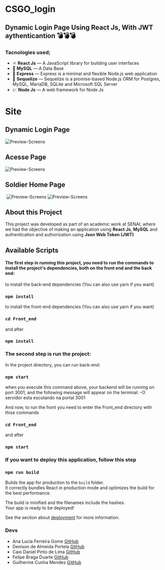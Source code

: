 # CSGO_login

## Dynamic Login Page Using React Js, With JWT aythenticantion 💣💣💣

### Tacnologies used;
- ⚛️ **React Js** — A JavaScript library for building user interfaces
- 💽 **MySQL** — A Data Base 
- 🔗 **Express** — Express is a minimal and flexible Node.js web application
- 🔗 **Sequelize** — Sequelize is a promise-based Node.js ORM for Postgres, MySQL, MariaDB, SQLite and Microsoft SQL Server
- 💹 **Node Js** — A web framework for Node Js

# Site

## Dynamic Login Page

  ![Preview-Screens](https://github.com/denison3965/CSGO_login/blob/main/giphy.gif)

## Acesse Page

  ![Preview-Screens](https://github.com/denison3965/CSGO_login/blob/main/img3.png)

## Soldier Home Page

   ![Preview-Screens](https://github.com/denison3965/CSGO_login/blob/main/img2.png)
   ![Preview-Screens](https://github.com/denison3965/CSGO_login/blob/main/img1.png)

## About this Project

  This project was developed as part of an academic work at SENAI, where we had the objective of making an application using **React Js**, **MySQL** and authentication and authorization using **Json Web Token (JWT)**

## Available Scripts



#### The first step in running this project, you need to run the commands to install the project's dependencies, both on the front end and the back end:


to install the back-end dependencies (You can also use yarn if you want)
### `npm install`

to install the front-end dependencies (You can also use yarn if you want)
### `cd Front_end`
and after
### `npm install`

### The second step is run the project:

In the project directory, you can run back-end:

### `npm start`

when you execute this command above, your backend will be running on port 3001, and the following message will appear on the terminal:
-O servidor esta escutando na portal 3001

And now, to run the front you need to enter the Front_end directory with thise commands

### `cd Front_end`
and after
### `npm start`

### If you want to deploy this application, follow this step

### `npm run build`

Builds the app for production to the `build` folder.<br />
It correctly bundles React in production mode and optimizes the build for the best performance.

The build is minified and the filenames include the hashes.<br />
Your app is ready to be deployed!

See the section about [deployment](https://facebook.github.io/create-react-app/docs/deployment) for more information.

### Devs

  - Ana Lucia Ferreira Gome [GitHub](https://github.com/Ana204)
  - Denison de Almeida Portela [GitHub](https://github.com/denison3965)
  - Caio Daniel Pinto de Lima [GitHub](https://github.com/caiodanielp)
  - Felipe Braga Duarte [GitHub](https://github.com/obragaa)
  - Guilherme Cunha Mendes [GitHub](https://github.com/firgo12)
